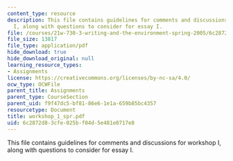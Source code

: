 ```yaml
---
content_type: resource
description: This file contains guidelines for comments and discussions for workshop
  I, along with questions to consider for essay I.
file: /courses/21w-730-3-writing-and-the-environment-spring-2005/6c2872d83cfe025bf04d5e481e0717e8_workshop_1_spr.pdf
file_size: 13817
file_type: application/pdf
hide_download: true
hide_download_original: null
learning_resource_types:
- Assignments
license: https://creativecommons.org/licenses/by-nc-sa/4.0/
ocw_type: OCWFile
parent_title: Assignments
parent_type: CourseSection
parent_uid: f9f47dc5-bf81-86e6-1e1a-659b85bc4357
resourcetype: Document
title: workshop_1_spr.pdf
uid: 6c2872d8-3cfe-025b-f04d-5e481e0717e8
---
```

This file contains guidelines for comments and discussions for workshop I, along with questions to consider for essay I.